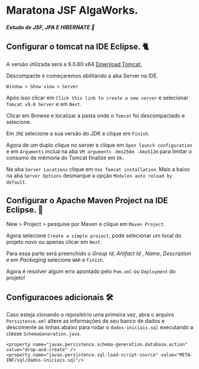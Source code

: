# Maratona JSF AlgaWorks.
##### Estudo de JSF, JPA E HIBERNATE 🚧

## Configurar o tomcat na IDE Eclipse. 🐈
A versão útilizada será a 9.0.80 x64 [Download Tomcat.](https://dlcdn.apache.org/tomcat/tomcat-9/v9.0.80/bin/apache-tomcat-9.0.80-windows-x64.zip)

Descompacte e começaremos abilitando a aba Server na IDE.

```
Window > Show view > Server
```

Após isso clicar em `Click this link to create a new server` e selecionar `Tomcat v9.0 Server` e em `Next`.

Clicar em Browse e localizar a pasta onde o `Tomcat` foi descompactado e selecione.

Em `JRE` selecione a sua versão do JDK e clique em `Finish`.

Agora de um duplo clique no server e clique em `Open launch configuration` e em `Arguments` inclua na aba `VM arguments` `-Xms256m -Xmx512m` para limitar o consumo de mémoria do Tomcat finalize em `Ok`.

Na aba `Server Locations` clique em `Use Tomcat installation`.
Mais a baixo na aba `Server Options` desmarque a opção `Modules auto reload by default`.


## Configurar o Apache Maven Project na IDE Eclipse. 🍃
New > Project > pesquise por Maven e clique em `Maven Project`.

Agora selecione `Create a simple project`, pode selecionar um local do projeto novo ou apenas clicar em `Next`.

Para essa parte será preenchido o *Group Id*, *Artifact Id* , *Name*, *Description* e em *Packaging* selecione `WAR` e `Finish`.

Agora é resolver algum erro apontado pelo `Pom.xml` ou `Deployment` do projeto!

## Configuracoes adicionais 🛠️

Caso esteja clonando o repositório uma primeira vez, abra o arquivo `Persistence.xml` altere as informações de seu banco de dados e descomente as linhas abaixo para rodar o `dados-iniciais.sql` executando a classe `SchemaGeneration.java`.

```
<property name="javax.persistence.schema-generation.database.action" value="drop-and-create" />
<property name="javax.persistence.sql-load-script-source" value="META-INF/sql/dados-iniciais.sql"/>
```
